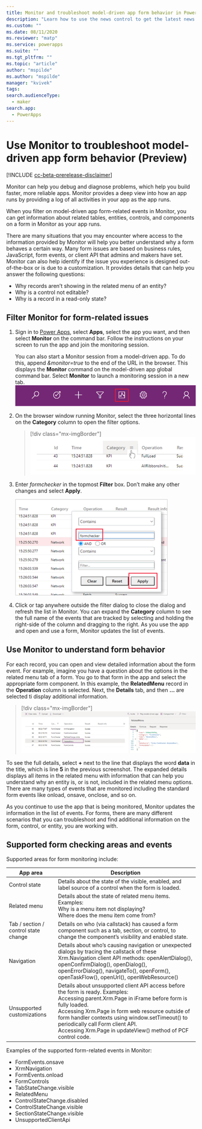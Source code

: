 ```yaml
---
title: Monitor and troubleshoot model-driven app form behavior in Power Apps | MicrosoftDocs
description: "Learn how to use the news control to get the latest news about your customers"
ms.custom: ""
ms.date: 08/11/2020
ms.reviewer: "matp"
ms.service: powerapps
ms.suite: ""
ms.tgt_pltfrm: ""
ms.topic: "article"
author: "mspilde"
ms.author: "mspilde"
manager: "kvivek"
tags: 
search.audienceType: 
  - maker
search.app: 
  - PowerApps
---
```

# Use Monitor to troubleshoot model-driven app form behavior (Preview)

[!INCLUDE [cc-beta-prerelease-disclaimer](../../includes/cc-beta-prerelease-disclaimer.md)]

Monitor can help you debug and diagnose problems, which help you build faster, more reliable apps. Monitor provides a deep view into how an app runs by providing a log of all activities in your app as the app runs.

When you filter on model-driven app form-related events in Monitor, you can get information about related tables, entities, controls, and components on a form in Monitor as your app runs.  

There are many situations that you may encounter where access to the information provided by Monitor will help you better understand why a form behaves a certain way. Many form issues are based on business rules, JavaScript, form events, or client API that admins and makers have set.  Monitor can also help identify if the issue you experience is designed out-of-the-box or is due to a customization. It provides details that can help you answer the following questions:

- Why records aren’t showing in the related menu of an entity?
- Why is a control not editable?
- Why is a record in a read-only state?

## Filter Monitor for form-related issues

1. Sign in to [Power Apps](https://make.powerapps.com/), select **Apps**, select the app you want, and then select **Monitor** on the command bar. Follow the instructions on your screen to run the app and join the monitoring session.

   You can also start a Monitor session from a model-driven app. To do this, append *&monitor=true* to the end of the URL in the browser. This displays the **Monitor** command on the model-driven app global command bar.  Select **Monitor** to launch a monitoring session in a new tab.
   ![Add URL parameter to run Monitor from a model-driven app](media/run-monitor-from-app.png)

2. On the browser window running Monitor, select the three horizontal lines on the **Category** column to open the filter options.

   > [!div class="mx-imgBorder"] 
   > ![Filter on form events in Monitor](media/monitor-filter-formchecker.png)

3. Enter *formchecker* in the topmost **Filter** box. Don’t make any other changes and select **Apply**. 

   <img src="media/monitor-formchecker-filter.png" alt="Enter formchecker filter" height="255" width="405"> 

4. Click or tap anywhere outside the filter dialog to close the dialog and refresh the list in Monitor. You can expand the **Category** column to see the full name of the events that are tracked by selecting and holding the right-side of the column and dragging to the right. As you use the app and open and use a form, Monitor updates the list of events.
<!--Replace with updated screenshot that displays FormChecker not uci_formchecker"
   > [!div class="mx-imgBorder"] 
   >![Monitored form events displayed](media/monitor-formchecker-events.png)  -->

## Use Monitor to understand form behavior

For each record, you can open and view detailed information about the form event. For example, imagine you have a question about the options in the related menu tab of a form. You go to that form in the app and select the appropriate form component. In this example, the **RelatedMenu** record in the **Operation** column is selected. Next, the **Details** tab, and then **…** are selected ti display additional information. 

> [!div class="mx-imgBorder"] 
> ![Monitoring related menu ](media/monitor-formchecker-related-menu.png)

To see the full details, select **+** next to the line that displays the word **data** in the title, which is line **5** in the previous screenshot. The expanded details displays all items in the related menu with information that can help you understand why an entity is, or is not, included in the related menu options. There are many types of events that are monitored including the standard form events like onload, onsave, onclose, and so on.

As you continue to use the app that is being monitored, Monitor updates the information in the list of events. For forms, there are many different scenarios that you can troubleshoot and find additional information on the form, control, or entity, you are working with. 

## Supported form checking areas and events

Supported areas for form monitoring include:

|App area  |Description  |
|---------|---------|
|Control state   | Details about the state of the visible, enabled, and label source of a control when the form is loaded.     |
|Related menu   | Details about the state of related menu items. Examples:  <br /> Why is a menu item not displaying? <br /> Where does the menu item come from?     |
|Tab / section / control state change   | Details on who (via callstack) has caused a form component such as a tab, section, or control, to change the component’s visibility and enabled state.        |
|Navigation     | Details about who’s causing navigation or unexpected dialogs by tracing the callstack of these Xrm.Navigation client API methods: openAlertDialog(), openConfirmDialog(), openDialog(), openErrorDialog(), navigateTo(), openForm(), openTaskFlow(), openUrl(), openWebResource()         |
|Unsupported customizations    |  Details about unsupported client API access before the form is ready. Examples: <br /> Accessing parent.Xrm.Page in iFrame before form is fully loaded. <br /> Accessing Xrm.Page in form web resource outside of form handler contexts using window.setTimeout() to periodically call Form client API. <br /> Accessing Xrm.Page in updateView() method of PCF control code.  |

Examples of the supported form-related events in Monitor:
- FormEvents.onsave
- XrmNavigation
- FormEvents.onload
- FormControls
- TabStateChange.visible
- RelatedMenu
- ControlStateChange.disabled
- ControlStateChange.visible
- SectionStateChange.visible
- UnsupportedClientApi

